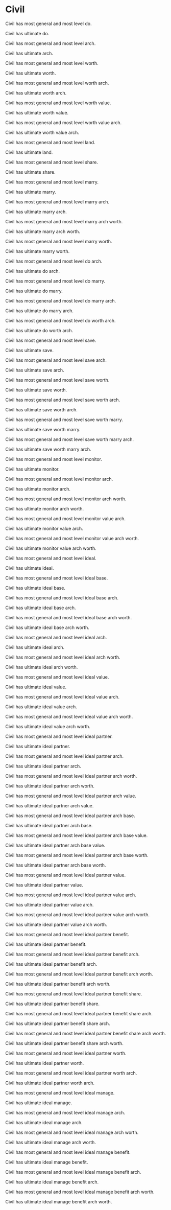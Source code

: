 # Civil

Civil has most general and most level do.

Civil has ultimate do.

Civil has most general and most level arch.

Civil has ultimate arch.

Civil has most general and most level worth.

Civil has ultimate worth.

Civil has most general and most level worth arch.

Civil has ultimate worth arch.

Civil has most general and most level worth value.

Civil has ultimate worth value.

Civil has most general and most level worth value arch.

Civil has ultimate worth value arch.

Civil has most general and most level land.

Civil has ultimate land.

Civil has most general and most level share.

Civil has ultimate share.

Civil has most general and most level marry.

Civil has ultimate marry.

Civil has most general and most level marry arch.

Civil has ultimate marry arch.

Civil has most general and most level marry arch worth.

Civil has ultimate marry arch worth.

Civil has most general and most level marry worth.

Civil has ultimate marry worth.

Civil has most general and most level do arch.

Civil has ultimate do arch.

Civil has most general and most level do marry.

Civil has ultimate do marry.

Civil has most general and most level do marry arch.

Civil has ultimate do marry arch.

Civil has most general and most level do worth arch.

Civil has ultimate do worth arch.

Civil has most general and most level save.

Civil has ultimate save.

Civil has most general and most level save arch.

Civil has ultimate save arch.

Civil has most general and most level save worth.

Civil has ultimate save worth.

Civil has most general and most level save worth arch.

Civil has ultimate save worth arch.

Civil has most general and most level save worth marry.

Civil has ultimate save worth marry.

Civil has most general and most level save worth marry arch.

Civil has ultimate save worth marry arch.

Civil has most general and most level monitor.

Civil has ultimate monitor.

Civil has most general and most level monitor arch.

Civil has ultimate monitor arch.

Civil has most general and most level monitor arch worth.

Civil has ultimate monitor arch worth.

Civil has most general and most level monitor value arch.

Civil has ultimate monitor value arch.

Civil has most general and most level monitor value arch worth.

Civil has ultimate monitor value arch worth.

Civil has most general and most level ideal.

Civil has ultimate ideal.

Civil has most general and most level ideal base.

Civil has ultimate ideal base.

Civil has most general and most level ideal base arch.

Civil has ultimate ideal base arch.

Civil has most general and most level ideal base arch worth.

Civil has ultimate ideal base arch worth.

Civil has most general and most level ideal arch.

Civil has ultimate ideal arch.

Civil has most general and most level ideal arch worth.

Civil has ultimate ideal arch worth.

Civil has most general and most level ideal value.

Civil has ultimate ideal value.

Civil has most general and most level ideal value arch.

Civil has ultimate ideal value arch.

Civil has most general and most level ideal value arch worth.

Civil has ultimate ideal value arch worth.

Civil has most general and most level ideal partner.

Civil has ultimate ideal partner.

Civil has most general and most level ideal partner arch.

Civil has ultimate ideal partner arch.

Civil has most general and most level ideal partner arch worth.

Civil has ultimate ideal partner arch worth.

Civil has most general and most level ideal partner arch value.

Civil has ultimate ideal partner arch value.

Civil has most general and most level ideal partner arch base.

Civil has ultimate ideal partner arch base.

Civil has most general and most level ideal partner arch base value.

Civil has ultimate ideal partner arch base value.

Civil has most general and most level ideal partner arch base worth.

Civil has ultimate ideal partner arch base worth.

Civil has most general and most level ideal partner value.

Civil has ultimate ideal partner value.

Civil has most general and most level ideal partner value arch.

Civil has ultimate ideal partner value arch.

Civil has most general and most level ideal partner value arch worth.

Civil has ultimate ideal partner value arch worth.

Civil has most general and most level ideal partner benefit.

Civil has ultimate ideal partner benefit.

Civil has most general and most level ideal partner benefit arch.

Civil has ultimate ideal partner benefit arch.

Civil has most general and most level ideal partner benefit arch worth.

Civil has ultimate ideal partner benefit arch worth.

Civil has most general and most level ideal partner benefit share.

Civil has ultimate ideal partner benefit share.

Civil has most general and most level ideal partner benefit share arch.

Civil has ultimate ideal partner benefit share arch.

Civil has most general and most level ideal partner benefit share arch worth.

Civil has ultimate ideal partner benefit share arch worth.

Civil has most general and most level ideal partner worth.

Civil has ultimate ideal partner worth.

Civil has most general and most level ideal partner worth arch.

Civil has ultimate ideal partner worth arch.

Civil has most general and most level ideal manage.

Civil has ultimate ideal manage.

Civil has most general and most level ideal manage arch.

Civil has ultimate ideal manage arch.

Civil has most general and most level ideal manage arch worth.

Civil has ultimate ideal manage arch worth.

Civil has most general and most level ideal manage benefit.

Civil has ultimate ideal manage benefit.

Civil has most general and most level ideal manage benefit arch.

Civil has ultimate ideal manage benefit arch.

Civil has most general and most level ideal manage benefit arch worth.

Civil has ultimate ideal manage benefit arch worth.